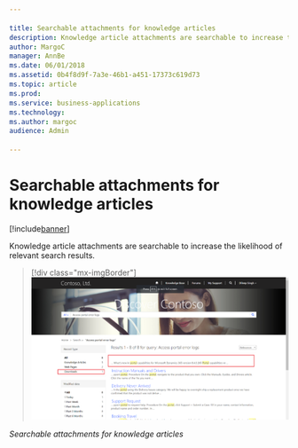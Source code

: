 ```yaml
---

title: Searchable attachments for knowledge articles
description: Knowledge article attachments are searchable to increase the likelihood of relevant search results.
author: MargoC
manager: AnnBe
ms.date: 06/01/2018
ms.assetid: 0b4f8d9f-7a3e-46b1-a451-17373c619d73
ms.topic: article
ms.prod: 
ms.service: business-applications
ms.technology: 
ms.author: margoc
audience: Admin

---
```

#  Searchable attachments for knowledge articles




[!include[banner](../../includes/banner.md)]

Knowledge article attachments are searchable to increase the likelihood of
relevant search results.

> [!div class="mx-imgBorder"] 
> ![A screenshot demonstrating searchable attachments for knowledge articles](media/searchable-attachments-knowledge-articles-1.png "A screenshot demonstrating searchable attachments for knowledge articles")
<!-- picture -->


*Searchable attachments for knowledge articles*
